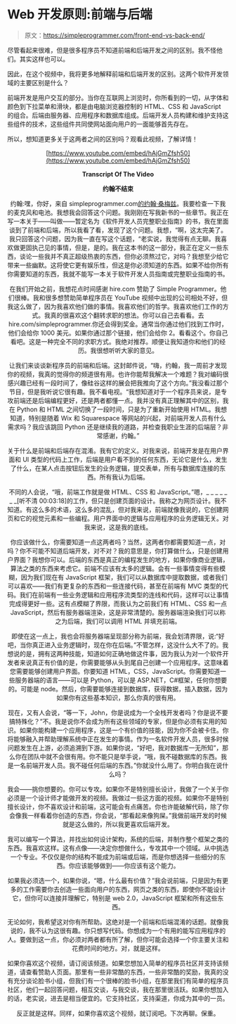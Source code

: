 # Web 开发原则:前端与后端

> 原文：<https://simpleprogrammer.com/front-end-vs-back-end/>

尽管看起来很难，但是很多程序员不知道前端和后端开发之间的区别。我不怪他们。其实这样也可以。

因此，在这个视频中，我将更多地解释前端和后端开发的区别。这两个软件开发领域的主要区别是什么？

前端开发是用户交互的部分。当你在互联网上浏览时，你所看到的一切，从字体和颜色到下拉菜单和滑块，都是由电脑浏览器控制的 HTML、CSS 和 JavaScript 的组合。后端由服务器、应用程序和数据库组成。后端开发人员构建和维护支持这些组件的技术，这些组件共同使网站面向用户的一面能够首先存在。

所以，想知道更多关于这两者之间的区别吗？观看此视频，了解详情！

<center>

[https://www.youtube.com/embed/hAjGmZfsh50](https://www.youtube.com/embed/hAjGmZfsh50)

**Transcript Of The Video**

**约翰不结束**

约翰:嘿，你好，来自 simpleprogrammer.com[的约翰·桑梅兹](https://simpleprogrammer.com)。我要检查一下我的麦克风和电池。我想我会回答这个问题。我刚刚在写我新书的一些章节。我正在写一本关于——叫做——暂定名为《软件开发人员完整职业指南》的书，我在里面谈到了前端和后端，所以我看了看，发现了这个问题。我想，“啊，这太完美了。我只回答这个问题，因为我一直在写这个话题，“老实说，我觉得有点无聊。我喜欢做更固执己见的事情，但是，是的。我在这本书的这一部分，我正在定义一些东西，谈论一些我并不真正超级热衷的东西，但你必须熬过它，对吗？我想至少给它带来一些幽默。这将使它更有娱乐性，但这是你必须知道的东西。如果不给你所有你需要知道的东西，我就不能写一本关于软件开发人员指南或完整职业指南的书。

在我们开始之前，我想花点时间感谢 hire.com 赞助了 Simple Programmer。他们很棒。我和很多想赞助简单程序员在 YouTube 视频中出现的公司相处不好，但我这么做了，因为我喜欢他们做的事情。我喜欢他们的哲学。我喜欢他们工作的方式。我真的很喜欢这个翻转求职的想法。你可以自己去看看。去 hire.com/simpleprogrammer.你还会得到奖金。通常当你通过他们找到工作时，他们会给你 1000 美元。如果你通过那个链接，他们会给你 2。看看这个。你自己看吧。这是一种完全不同的求职方式。我绝对推荐。顺便让我知道你和他们的经历。我很想听听大家的意见。

让我们来谈谈新程序员的前端和后端。这封邮件说，“嗨，约翰，我一周前才发现你的视频，我真的觉得你的频道很有用。也许你能帮我解决一个难题？我对编码很感兴趣已经有一段时间了，像硅谷这样的展会把我推向了这个方向。”我没看过那个节目，但是我听说它很有趣。我不看电视。“我想知道对于一个程序员来说，是专攻前端还是后端编程更好，还是两者都懂一点。我并没有真正理解其中的区别，我在 Python 和 HTML 之间切换了一段时间，只是为了重新开始使用 HTML。我想知道，特别是随着 Wix 和 Squarespace 等网站的兴起，对前端开发人员有什么需求吗？我应该跳回 Python 还是继续我的道路，并检查我职业生涯的后端层？非常感谢，约翰。”

关于什么是前端和后端存在混淆。我有它的定义。对我来说，前端开发是在用户界面和 UI 类型的代码上工作，后端是用户看不到的任何东西，无论它是什么，发生了什么，在某人点击按钮后发生的业务逻辑，提交表单，所有与数据库连接的东西。所有我认为后端。

不同的人会说，“哦，前端工作就是做 HTML、CSS 和 JavaScript。”嗯，_ _ _ _ _ _ _[听不清 00:03:18]的工作，但只是创建页面的设计。我称之为网页设计。我不知道。有这么多的术语，这么多的混乱，但对我来说，前端就像我说的，它创建网页和它的视觉元素和一些编程。用户界面中的逻辑与应用程序的业务逻辑无关。对我来说，这是我的底线。

你应该做什么，你需要知道一点这两者吗？当然，这两者你都需要知道一点，对吗？你不可能不知道后端开发，对不对？我的意思是，你打算做什么，只是创建用户界面？我想你可以。后端的东西是真正的编程发生的地方，如果你像商业逻辑，算法之类的东西来考虑它。前端不应该有太多的逻辑。会有一些事情变得有些模糊，因为我们现在有 JavaScript 框架，我们可以从数据库中提取数据，或者我们可以喜欢——我们有更复杂的东西和一些连接代码，甚至在前端有 MVC 类型的代码。我们在前端有一些业务逻辑和应用程序流类型的连线和代码，这样可以让事情完成得更好一些。这有点模糊了界限，而我认为之前我们有 HTML、CSS 和一点 JavaScript，然后有服务器端渲染，这是非常清楚的。服务器端渲染我们可以称之为后端，我们可以调用 HTML 并填充前端。

即使在这一点上，我也会将服务器端呈现部分称为前端，我会划清界限，说:“好吧，当你真正进入业务逻辑时，现在你在后端。”不管怎样，这没什么大不了的。我想说的是，拥有这两种技能，知道如何正确地做这件事，因为我认为对一个软件开发者来说真正有价值的是，你需要能够从头到尾自己创建一个应用程序。这意味着您需要能够创建用户界面。你要知道 HTML，CSS，JavaScript。你需要知道一些服务器端的语言——可以是 Python，可以是 ASP.NET，C#框架，任何你想要的。可能是 node。然后，你需要能够连接到数据库，获得数据，插入数据，因为如果你有这些基本知识，那么你真的很有用。

现在，又有人会说，“等一下，John，你是说成为一个全栈开发者吗？你是说不要搞特殊化？”不。我是说你不会成为所有这些领域的专家，但是你必须有实用的知识。如果你能构建一个应用程序，这是一个有价值的技能，因为你不会被卡住。你将能够融入并帮助理解系统中正在发生的事情。作为一名软件开发人员，很多时候问题发生在上游，必须追溯到下游。如果你说，“好吧，我对数据库一无所知”，那么你在团队中就不会很有用。你不能只是举手说，“哦，我不碰数据库的东西。我是一名前端开发人员。我不碰任何后端的东西。”你就没什么用了。你明白我在说什么吗？

我会——挑你想要的。你可以专攻。如果你不是特别擅长设计，我做了一个关于你必须是一个设计师才能做开发的视频。我做过一些这方面的视频。如果你不是特别擅长设计，你不喜欢设计和前端，这可能会有点痛苦。你也许能破解代码，除了你会像我一样看着你创造的东西，你会说，“那看起来像狗屎。”我做前端开发的时候就是这么做的，所以我更喜欢后端开发。

我可以编写一个算法，并找出如何设计架构，系统的后端，并制作整个框架之类的东西。我喜欢这样。这有点像——决定你想做什么，专攻其中一个领域。从中挑选一个专业。不仅仅是你的结构不能成为前端或后端，而是你想选择一些细分的东西。你应该能够做到——你应该有这个能力。

如果我必须选一个，如果你说，“嗯，什么最有价值？”我会说前端，只是因为有更多的工作需要你去创造一些面向用户的东西，网页之类的东西，即使你不能设计它，但你可以连接并理解它，特别是 web 2.0，JavaScript 框架和所有这些东西。

无论如何，我希望这对你有所帮助。这绝对是一个前端和后端混淆的话题。就像我说的，我不认为这很有趣。你只想写代码。你想成为一个有用的能写应用程序的人。要做到这一点，你必须对两者都有所了解，但你可能会选择一个你主要关注和花费时间的地方。对，就是这样。

如果你喜欢这个视频，请订阅该频道。如果您想加入简单的程序员社区并支持该频道，请查看赞助人页面。那里有一些非常酷的东西，一些非常酷的奖励，我真的没有充分谈论脸书小组，但我们有一个很棒的脸书小组，在那里我们有简单的程序员社区，他们一起回答问题，相互交谈，与我交谈，我在那里很活跃。如果你想加入的话，老实说，进去是相当便宜的。它支持社区，支持渠道，你成为其中的一员。

反正就是这样。同样，如果你喜欢这个视频，就订阅吧。下次再聊。保重。

</center>